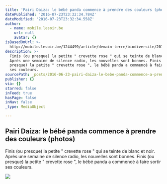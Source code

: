 ```yaml
---
title: 'Pairi Daiza: le bébé panda commence à prendre des couleurs (photos)'
datePublished: '2016-07-23T23:32:34.784Z'
dateModified: '2016-07-23T23:32:34.558Z'
author:
  - name: mobile.lesoir.be
    url: null
    avatar: {}
isBasedOnUrl: >-
  http://mobile.lesoir.be/1244499/article/demain-terre/biodiversite/2016-06-20/pairi-daiza-bebe-panda-commence-prendre-des-couleurs-photos
description: >-
  Finis (ou presque) la petite " crevette rose " qui se teinte de blanc et noir.
  Après une semaine de silence radio, les nouvelles sont bonnes. Finis (ou
  presque) la petite " crevette rose ", le bébé panda a commencé à faire sortir
  ses couleurs.
sourcePath: _posts/2016-06-23-pairi-daiza-le-bebe-panda-commence-a-prendre-des-couleurs.md
publisher: {}
via: {}
starred: false
inFeed: true
hasPage: false
inNav: false
_type: MediaObject

---
```

<article style=""><h1>Pairi Daiza: le bébé panda commence à prendre des couleurs (photos)</h1><p>Finis (ou presque) la petite " crevette rose " qui se teinte de blanc et noir. Après une semaine de silence radio, les nouvelles sont bonnes. Finis (ou presque) la petite " crevette rose ", le bébé panda a commencé à faire sortir ses couleurs.</p><img src="http://ls.rosselcdn.net/sites/default/files/imagecache/1200x627/2016/06/20/736407562_B978999537Z.1_20160620171203_000_GP9729QBN.1-0.jpg" /></article>